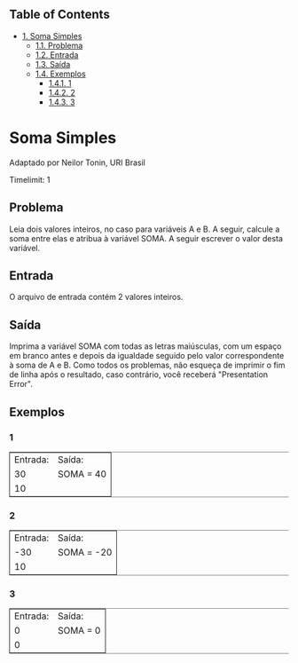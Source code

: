 <div id="table-of-contents">
<h2>Table of Contents</h2>
<div id="text-table-of-contents">
<ul>
<li><a href="#sec-1">1. Soma Simples</a>
<ul>
<li><a href="#sec-1-1">1.1. Problema</a></li>
<li><a href="#sec-1-2">1.2. Entrada</a></li>
<li><a href="#sec-1-3">1.3. Saída</a></li>
<li><a href="#sec-1-4">1.4. Exemplos</a>
<ul>
<li><a href="#sec-1-4-1">1.4.1. 1</a></li>
<li><a href="#sec-1-4-2">1.4.2. 2</a></li>
<li><a href="#sec-1-4-3">1.4.3. 3</a></li>
</ul>
</li>
</ul>
</li>
</ul>
</div>
</div>

# Soma Simples<a id="sec-1" name="sec-1"></a>

Adaptado por Neilor Tonin, URI Brasil

Timelimit: 1

## Problema<a id="sec-1-1" name="sec-1-1"></a>

Leia dois valores inteiros, no caso para variáveis A e B. A seguir,
calcule a soma entre elas e atribua à variável SOMA. A seguir escrever
o valor desta variável.

## Entrada<a id="sec-1-2" name="sec-1-2"></a>

O arquivo de entrada contém 2 valores inteiros.

## Saída<a id="sec-1-3" name="sec-1-3"></a>

Imprima a variável SOMA com todas as letras maiúsculas, com um espaço
em branco antes e depois da igualdade seguido pelo valor
correspondente à soma de A e B. Como todos os problemas, não esqueça
de imprimir o fim de linha após o resultado, caso contrário, você
receberá "Presentation Error".

## Exemplos<a id="sec-1-4" name="sec-1-4"></a>

### 1<a id="sec-1-4-1" name="sec-1-4-1"></a>

<table border="2" cellspacing="0" cellpadding="6" rules="groups" frame="hsides">


<colgroup>
<col  class="right" />

<col  class="left" />
</colgroup>
<tbody>
<tr>
<td class="right">Entrada:</td>
<td class="left">Saída:</td>
</tr>


<tr>
<td class="right">30</td>
<td class="left">SOMA = 40</td>
</tr>


<tr>
<td class="right">10</td>
<td class="left">&#xa0;</td>
</tr>
</tbody>
</table>

### 2<a id="sec-1-4-2" name="sec-1-4-2"></a>

<table border="2" cellspacing="0" cellpadding="6" rules="groups" frame="hsides">


<colgroup>
<col  class="right" />

<col  class="left" />
</colgroup>
<tbody>
<tr>
<td class="right">Entrada:</td>
<td class="left">Saída:</td>
</tr>


<tr>
<td class="right">-30</td>
<td class="left">SOMA = -20</td>
</tr>


<tr>
<td class="right">10</td>
<td class="left">&#xa0;</td>
</tr>
</tbody>
</table>

### 3<a id="sec-1-4-3" name="sec-1-4-3"></a>

<table border="2" cellspacing="0" cellpadding="6" rules="groups" frame="hsides">


<colgroup>
<col  class="right" />

<col  class="left" />
</colgroup>
<tbody>
<tr>
<td class="right">Entrada:</td>
<td class="left">Saída:</td>
</tr>


<tr>
<td class="right">0</td>
<td class="left">SOMA = 0</td>
</tr>


<tr>
<td class="right">0</td>
<td class="left">&#xa0;</td>
</tr>
</tbody>
</table>